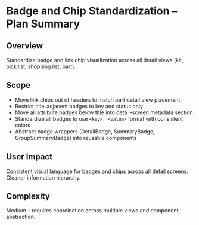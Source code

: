 # Badge and Chip Standardization – Plan Summary

## Overview
Standardize badge and link chip visualization across all detail views (kit, pick list, shopping list, part).

## Scope
- Move link chips out of headers to match part detail view placement
- Restrict title-adjacent badges to key and status only
- Move all attribute badges below title into detail-screen.metadata section
- Standardize all badges to use `<key>: <value>` format with consistent colors
- Abstract badge wrappers (DetailBadge, SummaryBadge, GroupSummaryBadge) into reusable components

## User Impact
Consistent visual language for badges and chips across all detail screens. Cleaner information hierarchy.

## Complexity
Medium – requires coordination across multiple views and component abstraction.
